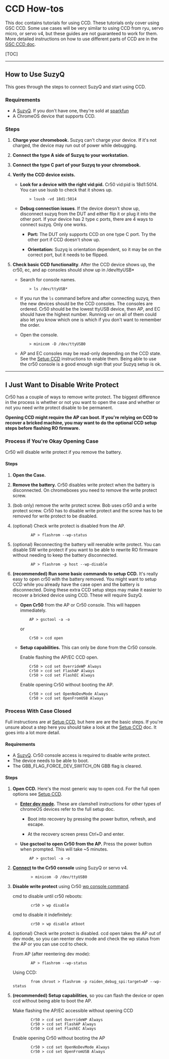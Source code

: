 # CCD How-tos
This doc contains tutorials for using CCD. These tutorials only cover using GSC
CCD. Some use cases will be very similar to using CCD from ryu, servo micro, or
servo v4, but these guides are not guaranteed to work for them. More detailed
instructions on how to use different parts of CCD are in the
[GSC CCD doc](case_closed_debugging_cr50.md).

[TOC]

---
## How to Use SuzyQ
This goes through the steps to connect SuzyQ and start using CCD.

### Requirements

*   A [SuzyQ]. If you don't have one, they're sold at [sparkfun]
*   A ChromeOS device that supports CCD.

### Steps

1.  **Charge your chromebook.** Suzyq can't charge your device. If it's not
    charged, the device may run out of power while debugging.

2.  **Connect the type A side of Suzyq to your workstation.**

3.  **Connect the type C part of your Suzyq to your chromebook.**

4.  **Verify the CCD device exists.**

    *   **Look for a device with the right vid:pid.** Cr50 vid:pid is 18d1:5014.
        You can use lsusb to check that it shows up.

                > lsusb -vd 18d1:5014

    *   **Debug connection issues**. If the device doesn't show up, disconnect
        suzyq from the DUT and either flip it or plug it into the other port. If
        your device has 2 type c ports, there are 4 ways to connect suzyq. Only
        one works.

        *   **Port:** The DUT only supports CCD on one type C port. Try the
            other port if CCD doesn't show up.

        *   **Orientation:** Suzyq is orientation dependent, so it may be on the
            correct port, but it needs to be flipped.

5.  **Check basic CCD functionality**. After the CCD device shows up, the cr50, ec,
    and ap consoles should show up in /dev/ttyUSB\*

    *   Search for console names.

                > ls /dev/ttyUSB*

    *   If you run the `ls` command before and after connecting suzyq, then the
        new devices should be the CCD consoles. The consoles are ordered. Cr50
        should be the lowest ttyUSB device, then AP, and EC should have the
        highest number. Running `ver` on all of them could also let you know
        which one is which if you don't want to remember the order.

    *   Open the console.

                > minicom -D /dev/ttyUSB0

    *   AP and EC consoles may be read-only depending on the CCD state. See the
        [Setup CCD] instructions to enable them. Being able to use the cr50
        console is a good enough sign that your Suzyq setup is ok.

---
## I Just Want to Disable Write Protect
Cr50 has a couple of ways to remove write protect. The biggest difference in the
process is whether or not you want to open the case and whether or not you need
write protect disable to be permanent.

**Opening CCD might require the AP can boot. If you're relying on CCD to recover
a bricked machine, you may want to do the optional CCD setup steps before
flashing RO firmware.**

### Process if You're Okay Opening Case
Cr50 will disable write protect if you remove the battery.

#### Steps

1.  **Open the Case.**

2.  **Remove the battery.** Cr50 disables write protect when the battery is
    disconnected. On chromeboxes you need to remove the write protect screw.

3.  (bob only) remove the write protect screw. Bob uses cr50 and a write protect
    screw. Cr50 has to disable write protect and the screw has to be removed for
    write protect to be disabled.

4.  (optional) Check write protect is disabled from the AP.

                AP > flashrom --wp-status

5.  (optional) Reconnecting the battery will reenable write protect. You can
    disable SW write protect if you want to be able to rewrite RO firmware
    without needing to keep the battery disconnected.

                AP > flashrom -p host --wp-disable

6.  **(recommended) Run some basic commands to setup CCD.** It's really easy to
    open cr50 with the battery removed. You might want to setup CCD while you
    already have the case open and the battery is disconnected. Doing these
    extra CCD setup steps may make it easier to recover a bricked device using
    CCD. These will require SuzyQ.

    *   **Open Cr50** from the AP or Cr50 console. This will happen immediately.


                AP > gsctool -a -o

        or

                Cr50 > ccd open



    *   **Setup capabilities.** This can only be done from the Cr50 console.

        Enable flashing the AP/EC CCD open.

                Cr50 > ccd set OverrideWP Always
                Cr50 > ccd set FlashAP Always
                Cr50 > ccd set FlashEC Always

        Enable opening Cr50 without booting the AP.

                Cr50 > ccd set OpenNoDevMode Always
                Cr50 > ccd set OpenFromUSB Always

### Process With Case Closed
Full instructions are at [Setup CCD], but here are are the basic steps. If
you're unsure about a step here you should take a look at the [Setup CCD] doc.
It goes into a lot more detail.

#### Requirements

*   A [SuzyQ]. Cr50 console access is required to disable write protect.
*   The device needs to be able to boot.
*   The GBB\_FLAG\_FORCE\_DEV\_SWITCH\_ON GBB flag is cleared.

#### Steps
1.  **Open CCD.** Here's the most generic way to open ccd. For the full open
    options see [Setup CCD].

    *   **[Enter dev mode](case_closed_debugging_cr50.md#enter-dev-mode).**
        These are clamshell instructions for other types of chromeOS devices
        refer to the full setup doc.

        *   Boot into recovery by pressing the power button, refresh, and
            escape.

        *   At the recovery screen press Ctrl+D and enter.

    *   **Use gsctool to open Cr50 from the AP.** Press the power button when
        prompted. This will take ~5 minutes.

                AP > gsctool -a -o

2.  **[Connect](#How-to-Use-SuzyQ) to the Cr50 console** using SuzyQ or servo
    v4.

                > minicom -D /dev/ttyUSB0

3.  **Disable write protect** using Cr50 [wp console command].

    cmd to disable until cr50 reboots:

                cr50 > wp disable

    cmd to disable it indefinitely:

                cr50 > wp disable atboot


4.  (optional) Check write protect is disabled. ccd open takes the AP out of dev
    mode, so you can reenter dev mode and check the wp status from the AP or you
    can use ccd to check.

    From AP (after reentering dev mode):

                AP > flashrom --wp-status

    Using CCD:

                from chroot > flashrom -p raiden_debug_spi:target=AP --wp-status

5.  **(recommended) Setup capabilities**, so you can flash the device or open
    ccd without being able to boot the AP.

    Make flashing the AP/EC accessible without opening CCD

                Cr50 > ccd set OverrideWP Always
                Cr50 > ccd set FlashAP Always
                Cr50 > ccd set FlashEC Always

    Enable opening Cr50 without booting the AP

                Cr50 > ccd set OpenNoDevMode Always
                Cr50 > ccd set OpenFromUSB Always

[Setup CCD]: ./case_closed_debugging_cr50.md#CCD-Setup
[sparkfun]: https://www.sparkfun.com/products/14746
[SuzyQ]: https://chromium.googlesource.com/chromiumos/third_party/hdctools/+/refs/heads/master/docs/ccd.md#suzyq-suzyqable
[wp console command]: ./case_closed_debugging_cr50.md#WP-control
